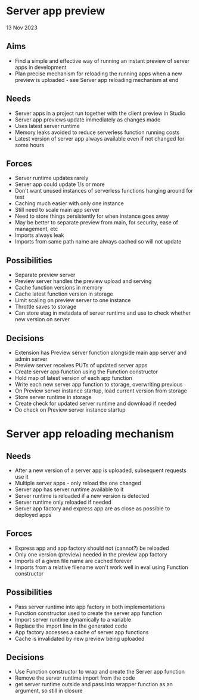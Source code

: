Server app preview
==================

13 Nov 2023

Aims
----

- Find a simple and effective way of running an instant preview of server apps in development
- Plan precise mechanism for reloading the running apps when a new preview is uploaded - see Server app reloading mechanism at end

Needs
-----

- Server apps in a project run together with the client preview in Studio
- Server app previews update immediately as changes made
- Uses latest server runtime
- Memory leaks avoided to reduce serverless function running costs
- Latest version of server app always available even if not changed for some hours

Forces
------

- Server runtime updates rarely
- Server app could update 1/s or more
- Don't want unused instances of serverless functions hanging around for test
- Caching much easier with only one instance
- Still need to scale main app server
- Need to store things persistently for when instance goes away
- May be better to separate preview from main, for security, ease of management, etc
- Imports always leak
- Imports from same path name are always cached so will not update

Possibilities
-------------

- Separate preview server
- Preview server handles the preview upload and serving
- Cache function versions in memory
- Cache latest function version in storage
- Limit scaling on preview server to one instance
- Throttle saves to storage
- Can store etag in metadata of server runtime and use to check whether new version on server

Decisions
---------

- Extension has Preview server function alongside main app server and admin server
- Preview server receives PUTs of updated server apps
- Create server app function using the Function constructor
- Hold map of latest version of each app function
- Write each new server app function to storage, overwriting previous
- On Preview server instance startup, load current version from storage
- Store server runtime in storage
- Create check for updated server runtime and download if needed
- Do check on Preview server instance startup


Server app reloading mechanism
==============================

Needs
-----

- After a new version of a server app is uploaded, subsequent requests use it
- Multiple server apps - only reload the one changed
- Server app has server runtime available to it
- Server runtime is reloaded if a new version is detected
- Server runtime only reloaded if needed
- Server app factory and express app are as close as possible to deployed apps

Forces
------

- Express app and app factory should not (cannot?) be reloaded
- Only one version (preview) needed in the preview app factory
- Imports of a given file name are cached forever
- Imports from a relative filename won't work well in eval using Function constructor

Possibilities
-------------

- Pass server runtime into app factory in both implementations
- Function constructor used to create the server app function
- Import server runtime dynamically to a variable
- Replace the import line in the generated code
- App factory accesses a cache of server app functions
- Cache is invalidated by new preview being uploaded

Decisions
---------

- Use Function constructor to wrap and create the Server app function
- Remove the server runtime import from the code
- get server runtime outside and pass into wrapper function as an argument, so still in closure
